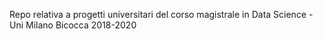 Repo relativa a progetti universitari del corso magistrale in Data Science - Uni Milano Bicocca 2018-2020
